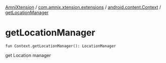 [AmniXtension](../../index.md) / [com.amnix.xtension.extensions](../index.md) / [android.content.Context](index.md) / [getLocationManager](./get-location-manager.md)

# getLocationManager

`fun Context.getLocationManager(): LocationManager`

get Location manager

